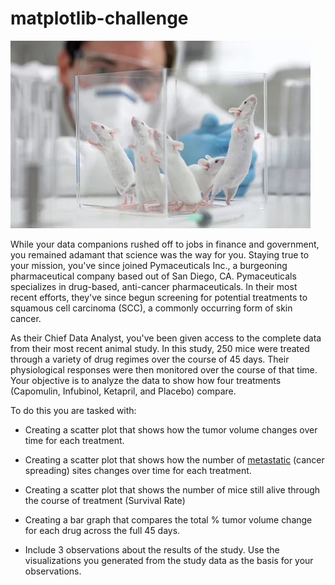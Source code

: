 # matplotlib-challenge
![mouse](/Pymaceuticals/Images/mice.png)


While your data companions rushed off to jobs in finance and government, you remained adamant that science was the way for you. Staying true to your mission, you've since joined Pymaceuticals Inc., a burgeoning pharmaceutical company based out of San Diego, CA. Pymaceuticals specializes in drug-based, anti-cancer pharmaceuticals. In their most recent efforts, they've since begun screening for potential treatments to squamous cell carcinoma (SCC), a commonly occurring form of skin cancer.

As their Chief Data Analyst, you've been given access to the complete data from their most recent animal study. In this study, 250 mice were treated through a variety of drug regimes over the course of 45 days. Their physiological responses were then monitored over the course of that time. Your objective is to analyze the data to show how four treatments (Capomulin, Infubinol, Ketapril, and Placebo) compare.

To do this you are tasked with:

* Creating a scatter plot that shows how the tumor volume changes over time for each treatment.
![]()

* Creating a scatter plot that shows how the number of [metastatic](https://en.wikipedia.org/wiki/Metastasis) (cancer spreading) sites changes over time for each treatment.

* Creating a scatter plot that shows the number of mice still alive through the course of treatment (Survival Rate)

* Creating a bar graph that compares the total % tumor volume change for each drug across the full 45 days.

* Include 3 observations about the results of the study. Use the visualizations you generated from the study data as the basis for your observations.
